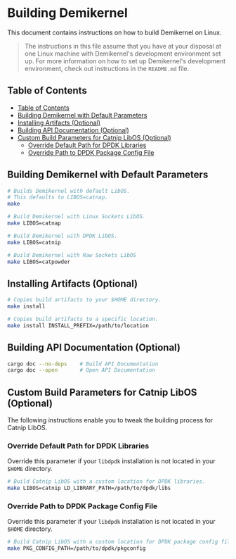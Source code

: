 
# Building Demikernel

This document contains instructions on how to build Demikernel on Linux.

> The instructions in this file assume that you have at your disposal at one
Linux machine with Demikernel's development environment set up. For more
information on how to set up Demikernel's development environment, check out
instructions in the `README.md` file.

## Table of Contents

- [Table of Contents](#table-of-contents)
- [Building Demikernel with Default Parameters](#building-demikernel-with-default-parameters)
- [Installing Artifacts (Optional)](#installing-artifacts-optional)
- [Building API Documentation (Optional)](#building-api-documentation-optional)
- [Custom Build Parameters for Catnip LibOS (Optional)](#custom-build-parameters-for-catnip-libos-optional)
  - [Override Default Path for DPDK Libraries](#override-default-path-for-dpdk-libraries)
  - [Override Path to DPDK Package Config File](#override-path-to-dpdk-package-config-file)

## Building Demikernel with Default Parameters

```bash
# Builds Demikernel with default LibOS.
# This defaults to LIBOS=catnap.
make

# Build Demikernel with Linux Sockets LibOS.
make LIBOS=catnap

# Build Demikernel with DPDK LibOS.
make LIBOS=catnip

# Build Demikernel with Raw Sockets LibOS
make LIBOS=catpowder
```

## Installing Artifacts (Optional)

```bash
# Copies build artifacts to your $HOME directory.
make install

# Copies build artifacts to a specific location.
make install INSTALL_PREFIX=/path/to/location
```

## Building API Documentation (Optional)

```bash
cargo doc --no-deps    # Build API Documentation
cargo doc --open       # Open API Documentation
```

## Custom Build Parameters for Catnip LibOS (Optional)

The following instructions enable you to tweak the building process for Catnip
LibOS.

### Override Default Path for DPDK Libraries

Override this parameter if your `libdpdk` installation is not located in your
`$HOME` directory.

```bash
# Build Catnip LibOS with a custom location for DPDK libraries.
make LIBOS=catnip LD_LIBRARY_PATH=/path/to/dpdk/libs
```

### Override Path to DPDK Package Config File

Override this parameter if your `libdpdk` installation is not located in your
`$HOME` directory.

```bash
# Build Catnip LibOS with a custom location for DPDK package config files.
make PKG_CONFIG_PATH=/path/to/dpdk/pkgconfig
```
